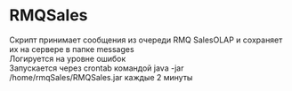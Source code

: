 # RMQSales
Скрипт принимает сообщения из очереди RMQ SalesOLAP и сохраняет их на сервере в папке messages<br>
Логируется на уровне ошибок<br>
Запускается через crontab  командой java -jar /home/rmqSales/RMQSales.jar каждые 2 минуты
